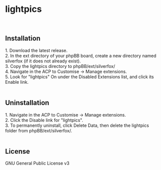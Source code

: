 # lightpics
<br>
<h2>Installation</h2>
1. Download the latest release.<br>
2. In the ext directory of your phpBB board, create a new directory named silverfox (if it does not already exist).<br>
3. Copy the lightpics directory to phpBB/ext/silverfox/<br>
4. Navigate in the ACP to Customise -> Manage extensions.<br>
5. Look for "lightpics" On under the Disabled Extensions list, and click its Enable link.<br>
<br>
<h2>Uninstallation</h2>
1. Navigate in the ACP to Customise -> Manage extensions.<br>
2. Click the Disable link for "lightpics".<br>
3. To permanently uninstall, click Delete Data, then delete the lightpics folder from phpBB/ext/silverfox/.<br>
<br>
<h2>License</h3>
GNU General Public License v3<br>
